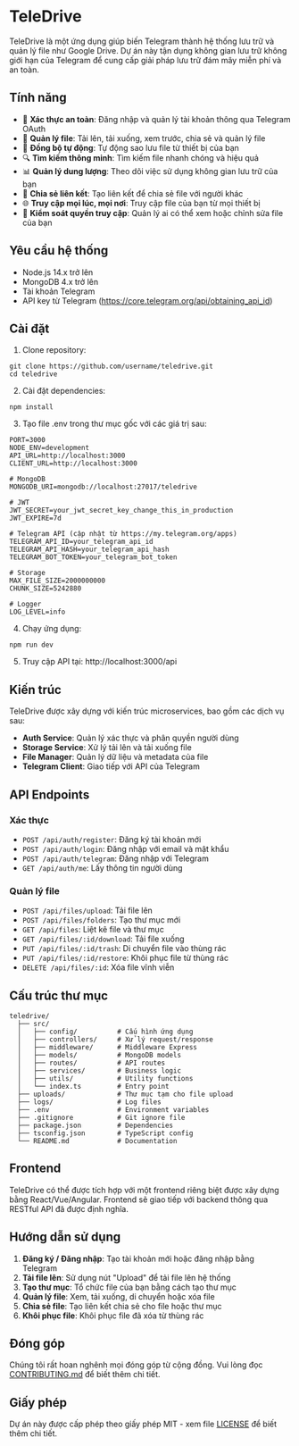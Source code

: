 # TeleDrive

TeleDrive là một ứng dụng giúp biến Telegram thành hệ thống lưu trữ và quản lý file như Google Drive. Dự án này tận dụng không gian lưu trữ không giới hạn của Telegram để cung cấp giải pháp lưu trữ đám mây miễn phí và an toàn.

## Tính năng

- 🔐 **Xác thực an toàn**: Đăng nhập và quản lý tài khoản thông qua Telegram OAuth
- 📁 **Quản lý file**: Tải lên, tải xuống, xem trước, chia sẻ và quản lý file
- 🔄 **Đồng bộ tự động**: Tự động sao lưu file từ thiết bị của bạn
- 🔍 **Tìm kiếm thông minh**: Tìm kiếm file nhanh chóng và hiệu quả
- 📊 **Quản lý dung lượng**: Theo dõi việc sử dụng không gian lưu trữ của bạn
- 🔗 **Chia sẻ liên kết**: Tạo liên kết để chia sẻ file với người khác
- 🌐 **Truy cập mọi lúc, mọi nơi**: Truy cập file của bạn từ mọi thiết bị
- 🛑 **Kiểm soát quyền truy cập**: Quản lý ai có thể xem hoặc chỉnh sửa file của bạn

## Yêu cầu hệ thống

- Node.js 14.x trở lên
- MongoDB 4.x trở lên
- Tài khoản Telegram
- API key từ Telegram (https://core.telegram.org/api/obtaining_api_id)

## Cài đặt

1. Clone repository:
```
git clone https://github.com/username/teledrive.git
cd teledrive
```

2. Cài đặt dependencies:
```
npm install
```

3. Tạo file .env trong thư mục gốc với các giá trị sau:
```
PORT=3000
NODE_ENV=development
API_URL=http://localhost:3000
CLIENT_URL=http://localhost:3000

# MongoDB
MONGODB_URI=mongodb://localhost:27017/teledrive

# JWT
JWT_SECRET=your_jwt_secret_key_change_this_in_production
JWT_EXPIRE=7d

# Telegram API (cập nhật từ https://my.telegram.org/apps)
TELEGRAM_API_ID=your_telegram_api_id
TELEGRAM_API_HASH=your_telegram_api_hash
TELEGRAM_BOT_TOKEN=your_telegram_bot_token

# Storage
MAX_FILE_SIZE=2000000000
CHUNK_SIZE=5242880

# Logger
LOG_LEVEL=info
```

4. Chạy ứng dụng:
```
npm run dev
```

5. Truy cập API tại: http://localhost:3000/api

## Kiến trúc

TeleDrive được xây dựng với kiến trúc microservices, bao gồm các dịch vụ sau:
- **Auth Service**: Quản lý xác thực và phân quyền người dùng
- **Storage Service**: Xử lý tải lên và tải xuống file
- **File Manager**: Quản lý dữ liệu và metadata của file
- **Telegram Client**: Giao tiếp với API của Telegram

## API Endpoints

### Xác thực
- `POST /api/auth/register`: Đăng ký tài khoản mới
- `POST /api/auth/login`: Đăng nhập với email và mật khẩu
- `POST /api/auth/telegram`: Đăng nhập với Telegram
- `GET /api/auth/me`: Lấy thông tin người dùng

### Quản lý file
- `POST /api/files/upload`: Tải file lên
- `POST /api/files/folders`: Tạo thư mục mới
- `GET /api/files`: Liệt kê file và thư mục
- `GET /api/files/:id/download`: Tải file xuống
- `PUT /api/files/:id/trash`: Di chuyển file vào thùng rác
- `PUT /api/files/:id/restore`: Khôi phục file từ thùng rác
- `DELETE /api/files/:id`: Xóa file vĩnh viễn

## Cấu trúc thư mục

```
teledrive/
  ├── src/
  │   ├── config/          # Cấu hình ứng dụng
  │   ├── controllers/     # Xử lý request/response
  │   ├── middleware/      # Middleware Express
  │   ├── models/          # MongoDB models
  │   ├── routes/          # API routes
  │   ├── services/        # Business logic
  │   ├── utils/           # Utility functions
  │   └── index.ts         # Entry point
  ├── uploads/             # Thư mục tạm cho file upload
  ├── logs/                # Log files
  ├── .env                 # Environment variables
  ├── .gitignore           # Git ignore file
  ├── package.json         # Dependencies
  ├── tsconfig.json        # TypeScript config
  └── README.md            # Documentation
```

## Frontend

TeleDrive có thể được tích hợp với một frontend riêng biệt được xây dựng bằng React/Vue/Angular. Frontend sẽ giao tiếp với backend thông qua RESTful API đã được định nghĩa.

## Hướng dẫn sử dụng

1. **Đăng ký / Đăng nhập**: Tạo tài khoản mới hoặc đăng nhập bằng Telegram
2. **Tải file lên**: Sử dụng nút "Upload" để tải file lên hệ thống
3. **Tạo thư mục**: Tổ chức file của bạn bằng cách tạo thư mục
4. **Quản lý file**: Xem, tải xuống, di chuyển hoặc xóa file
5. **Chia sẻ file**: Tạo liên kết chia sẻ cho file hoặc thư mục
6. **Khôi phục file**: Khôi phục file đã xóa từ thùng rác

## Đóng góp

Chúng tôi rất hoan nghênh mọi đóng góp từ cộng đồng. Vui lòng đọc [CONTRIBUTING.md](CONTRIBUTING.md) để biết thêm chi tiết.

## Giấy phép

Dự án này được cấp phép theo giấy phép MIT - xem file [LICENSE](LICENSE) để biết thêm chi tiết. 